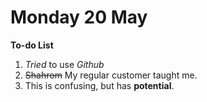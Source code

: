 # Monday 20 May
**To-do List**

1. *Tried* to use *Github*
2. ~~Shahrom~~ My regular customer taught me.
3. This is confusing, but has **potential**.
